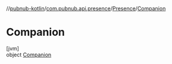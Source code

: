 //[pubnub-kotlin](../../../../index.md)/[com.pubnub.api.presence](../../index.md)/[Presence](../index.md)/[Companion](index.md)

# Companion

[jvm]\
object [Companion](index.md)
